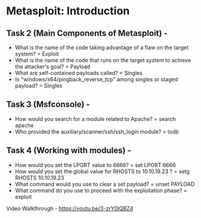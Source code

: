 # Metasploit: Introduction
## Task 2 (Main Components of Metasploit) - 
* What is the name of the code taking advantage of a flaw on the target system?
 = Exploit
* What is the name of the code that runs on the target system to achieve the attacker's goal?
 = Payload
* What are self-contained payloads called?
 = Singles
* Is "windows/x64/pingback_reverse_tcp" among singles or staged payload?
 = Singles
## Task 3 (Msfconsole) - 
* How would you search for a module related to Apache?
 = search apache
* Who provided the auxiliary/scanner/ssh/ssh_login module?
 = todb
## Task 4 (Working with modules) - 
* How would you set the LPORT value to 6666?
 = set LPORT 6666
* How would you set the global value for RHOSTS  to 10.10.19.23 ?
 = setg RHOSTS 10.10.19.23
* What command would you use to clear a set payload?
 = unset PAYLOAD
* What command do you use to proceed with the exploitation phase?
 = exploit

Video Walkthrough - https://youtu.be/3-zrY0IQBZ4